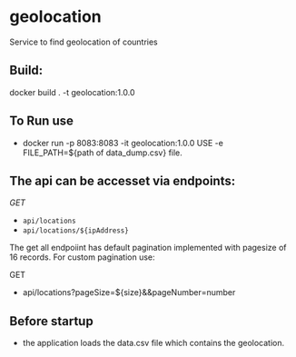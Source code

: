# geolocation
Service to find geolocation of countries

## Build:
docker build . -t geolocation:1.0.0

## To Run use

- docker run -p 8083:8083 -it geolocation:1.0.0
USE -e FILE_PATH=${path of data_dump.csv} file.

## The api can be accesset via endpoints:

*GET*
- `api/locations`
- `api/locations/${ipAddress}`

The get all endpoiint has default pagination implemented with pagesize of 16 records.
For custom pagination use:

GET
- api/locations?pageSize=${size}&&pageNumber=number

## Before startup
- the application loads the data.csv file which contains the geolocation.
